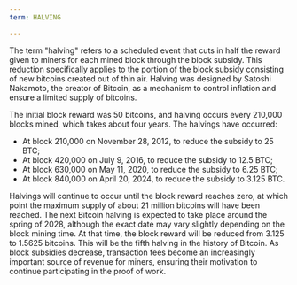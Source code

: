 ```yaml
---
term: HALVING

---
```

The term "halving" refers to a scheduled event that cuts in half the reward given to miners for each mined block through the block subsidy. This reduction specifically applies to the portion of the block subsidy consisting of new bitcoins created out of thin air. Halving was designed by Satoshi Nakamoto, the creator of Bitcoin, as a mechanism to control inflation and ensure a limited supply of bitcoins.

The initial block reward was 50 bitcoins, and halving occurs every 210,000 blocks mined, which takes about four years. The halvings have occurred:


- At block 210,000 on November 28, 2012, to reduce the subsidy to 25 BTC;
- At block 420,000 on July 9, 2016, to reduce the subsidy to 12.5 BTC;
- At block 630,000 on May 11, 2020, to reduce the subsidy to 6.25 BTC;
- At block 840,000 on April 20, 2024, to reduce the subsidy to 3.125 BTC.

Halvings will continue to occur until the block reward reaches zero, at which point the maximum supply of about 21 million bitcoins will have been reached. The next Bitcoin halving is expected to take place around the spring of 2028, although the exact date may vary slightly depending on the block mining time. At that time, the block reward will be reduced from 3.125 to 1.5625 bitcoins. This will be the fifth halving in the history of Bitcoin. As block subsidies decrease, transaction fees become an increasingly important source of revenue for miners, ensuring their motivation to continue participating in the proof of work.